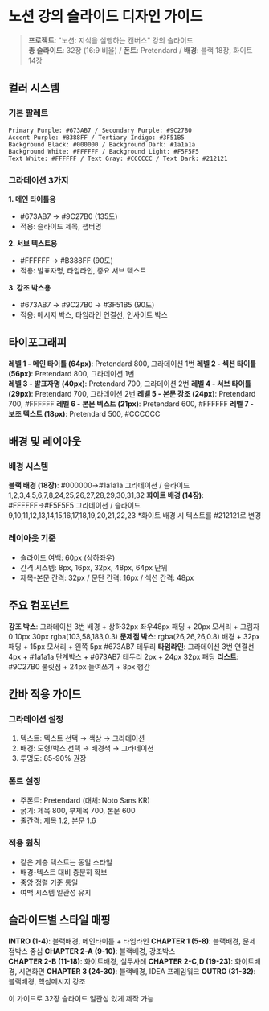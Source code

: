 # 노션 강의 슬라이드 디자인 가이드

> **프로젝트**: "노션: 지식을 실행하는 캔버스" 강의 슬라이드  
> **총 슬라이드**: 32장 (16:9 비율) / **폰트**: Pretendard / **배경**: 블랙 18장, 화이트 14장

## 컬러 시스템

### 기본 팔레트
```
Primary Purple: #673AB7 / Secondary Purple: #9C27B0  
Accent Purple: #B388FF / Tertiary Indigo: #3F51B5
Background Black: #000000 / Background Dark: #1a1a1a
Background White: #FFFFFF / Background Light: #F5F5F5
Text White: #FFFFFF / Text Gray: #CCCCCC / Text Dark: #212121
```

### 그라데이션 3가지

**1. 메인 타이틀용**
- #673AB7 → #9C27B0 (135도)
- 적용: 슬라이드 제목, 챕터명

**2. 서브 텍스트용**  
- #FFFFFF → #B388FF (90도)
- 적용: 발표자명, 타임라인, 중요 서브 텍스트

**3. 강조 박스용**
- #673AB7 → #9C27B0 → #3F51B5 (90도)
- 적용: 메시지 박스, 타임라인 연결선, 인사이트 박스

## 타이포그래피

**레벨 1 - 메인 타이틀 (64px)**: Pretendard 800, 그라데이션 1번
**레벨 2 - 섹션 타이틀 (56px)**: Pretendard 800, 그라데이션 1번  
**레벨 3 - 발표자명 (40px)**: Pretendard 700, 그라데이션 2번
**레벨 4 - 서브 타이틀 (29px)**: Pretendard 700, 그라데이션 2번
**레벨 5 - 본문 강조 (24px)**: Pretendard 700, #FFFFFF
**레벨 6 - 본문 텍스트 (21px)**: Pretendard 600, #FFFFFF
**레벨 7 - 보조 텍스트 (18px)**: Pretendard 500, #CCCCCC

## 배경 및 레이아웃

### 배경 시스템
**블랙 배경 (18장)**: #000000→#1a1a1a 그라데이션 / 슬라이드 1,2,3,4,5,6,7,8,24,25,26,27,28,29,30,31,32
**화이트 배경 (14장)**: #FFFFFF→#F5F5F5 그라데이션 / 슬라이드 9,10,11,12,13,14,15,16,17,18,19,20,21,22,23
*화이트 배경 시 텍스트를 #212121로 변경

### 레이아웃 기준
- 슬라이드 여백: 60px (상하좌우)
- 간격 시스템: 8px, 16px, 32px, 48px, 64px 단위
- 제목-본문 간격: 32px / 문단 간격: 16px / 섹션 간격: 48px

## 주요 컴포넌트

**강조 박스**: 그라데이션 3번 배경 + 상하32px 좌우48px 패딩 + 20px 모서리 + 그림자 0 10px 30px rgba(103,58,183,0.3)
**문제점 박스**: rgba(26,26,26,0.8) 배경 + 32px 패딩 + 15px 모서리 + 왼쪽 5px #673AB7 테두리
**타임라인**: 그라데이션 3번 연결선 4px + #1a1a1a 단계박스 + #673AB7 테두리 2px + 24px 32px 패딩
**리스트**: #9C27B0 불릿점 + 24px 들여쓰기 + 8px 행간

## 칸바 적용 가이드

### 그라데이션 설정
1. 텍스트: 텍스트 선택 → 색상 → 그라데이션
2. 배경: 도형/박스 선택 → 배경색 → 그라데이션  
3. 투명도: 85-90% 권장

### 폰트 설정
- 주폰트: Pretendard (대체: Noto Sans KR)
- 굵기: 제목 800, 부제목 700, 본문 600
- 줄간격: 제목 1.2, 본문 1.6

### 적용 원칙
- 같은 계층 텍스트는 동일 스타일
- 배경-텍스트 대비 충분히 확보
- 중앙 정렬 기준 통일
- 여백 시스템 일관성 유지

## 슬라이드별 스타일 매핑

**INTRO (1-4)**: 블랙배경, 메인타이틀 + 타임라인
**CHAPTER 1 (5-8)**: 블랙배경, 문제점박스 중심
**CHAPTER 2-A (9-10)**: 블랙배경, 강조박스  
**CHAPTER 2-B (11-18)**: 화이트배경, 실무사례
**CHAPTER 2-C,D (19-23)**: 화이트배경, 시연화면
**CHAPTER 3 (24-30)**: 블랙배경, IDEA 프레임워크
**OUTRO (31-32)**: 블랙배경, 핵심메시지 강조

이 가이드로 32장 슬라이드 일관성 있게 제작 가능